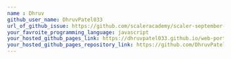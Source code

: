```yaml
---
name : Dhruv
github_user_name: DhruvPatel033
url_of_github_issue: https://github.com/scaleracademy/scaler-september-open-source-challenge/issues/249#issue-1358830595
your_favroite_programming_language: javascript
your_hosted_github_pages_link: https://dhruvpatel033.github.io/web-portfolio/
your_hosted_github_pages_repository_link: https://github.com/DhruvPatel033/web-portfolio
---
```

